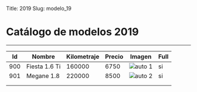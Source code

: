 Title: 2019
Slug: modelo_19

# Catálogo de modelos 2019
-----------

|Id| Nombre | Kilometraje | Precio | Imagen | Full |
|--|--------|-------------|--------|--------|------|
|900 |Fiesta 1.6 Ti |  160000     |  6750  | ![auto 1](https://acroadtrip.blob.core.windows.net/publicaciones-imagenes/Large/ford/fiesta-kinetic/ar/RT_PU_13f9c80e450a4f0881ebb3845257e700.webp)|  si  |
|901 |Megane 1.8 |  220000     |  8500  | ![auto 2](https://autotest.com.ar/wp-content/uploads/2023/01/Renault-Megane-RS-ultime-portada.webp)|  si  |
|  |    |             |        |        |      |
|  |    |             |        |        |      |

